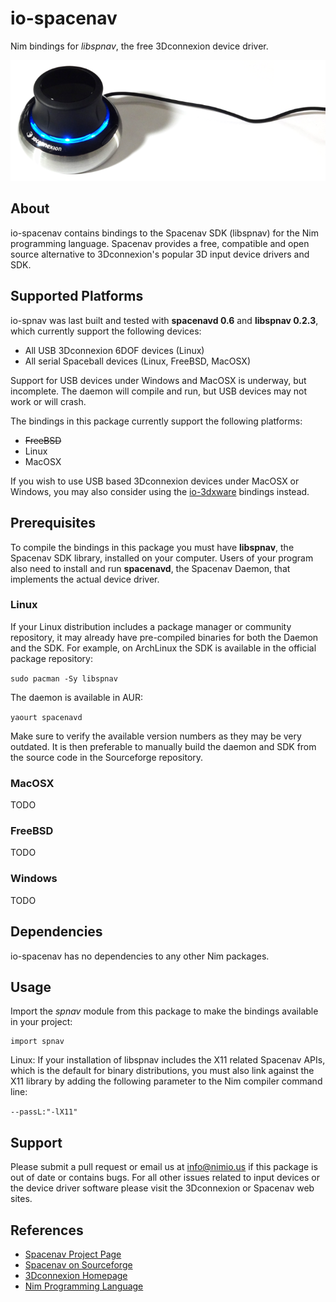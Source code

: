 # io-spacenav
Nim bindings for *libspnav*, the free 3Dconnexion device driver.

![io-spacenav Logo](logo.png)

## About

io-spacenav contains bindings to the Spacenav SDK (libspnav) for the Nim
programming language. Spacenav provides a free, compatible and open source
alternative to 3Dconnexion's popular 3D input device drivers and SDK.


## Supported Platforms

io-spnav was last built and tested with **spacenavd 0.6** and **libspnav 0.2.3**,
which currently support the following devices:

- All USB 3Dconnexion 6DOF devices (Linux)
- All serial Spaceball devices (Linux, FreeBSD, MacOSX)

Support for USB devices under Windows and MacOSX is underway, but incomplete.
The daemon will compile and run, but USB devices may not work or will crash.

The bindings in this package currently support the following platforms:

- ~~FreeBSD~~
- Linux
- MacOSX

If you wish to use USB based 3Dconnexion devices under MacOSX or Windows, you
may also consider using the [io-3dxware](https://github.com/nimious/io-3dxware)
bindings instead.


## Prerequisites

To compile the bindings in this package you must have **libspnav**, the Spacenav
SDK library, installed on your computer. Users of your program also need to
install and run **spacenavd**, the Spacenav Daemon, that implements the actual
device driver.

### Linux

If your Linux distribution includes a package manager or community repository,
it may already have pre-compiled binaries for both the Daemon and the SDK. For
example, on ArchLinux the SDK is available in the official package repository:

`sudo pacman -Sy libspnav`

The daemon is available in AUR:

`yaourt spacenavd`

Make sure to verify the available version numbers as they may be very outdated.
It is then preferable to manually build the daemon and SDK from the source code
in the Sourceforge repository.

### MacOSX

TODO

### FreeBSD

TODO

### Windows

TODO


## Dependencies

io-spacenav has no dependencies to any other Nim packages.


## Usage

Import the *spnav* module from this package to make the bindings available in
your project:

```nimrod
import spnav
```

Linux: If your installation of libspnav includes the X11 related Spacenav APIs,
which is the default for binary distributions, you must also link against the
X11 library by adding the following parameter to the Nim compiler command line:

`--passL:"-lX11"`


## Support

Please submit a pull request or email us at info@nimio.us if this package is out
of date or contains bugs. For all other issues related to input devices or the
device driver software please visit the 3Dconnexion or Spacenav web sites.


## References

* [Spacenav Project Page](http://spacenav.sourceforge.net/)
* [Spacenav on Sourceforge](http://sourceforge.net/projects/spacenav/)
* [3Dconnexion Homepage](http://www.3dconnexion.com/i)
* [Nim Programming Language](http://nim-lang.org/)
